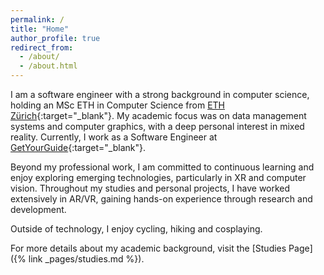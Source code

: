 ```yaml
---
permalink: /
title: "Home"
author_profile: true
redirect_from:
  - /about/
  - /about.html
---
```


I am a software engineer with a strong background in computer science, holding an MSc ETH in Computer Science from [ETH Zürich](https://ethz.ch/en.html){:target="_blank"}. My academic focus was on data management systems and computer graphics, with a deep personal interest in mixed reality. Currently, I work as a Software Engineer at [GetYourGuide](https://getyourguide.com/){:target="_blank"}.

Beyond my professional work, I am committed to continuous learning and enjoy exploring emerging technologies, particularly in XR and computer vision. Throughout my studies and personal projects, I have worked extensively in AR/VR, gaining hands-on experience through research and development.

Outside of technology, I enjoy cycling, hiking and cosplaying.

For more details about my academic background, visit the [Studies Page]({% link _pages/studies.md %}).
